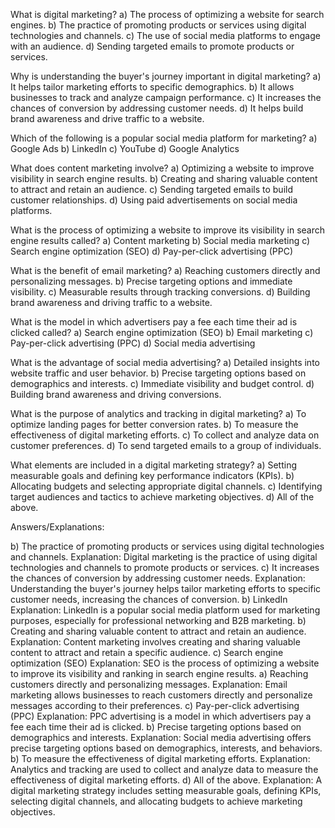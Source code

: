 What is digital marketing?
a) The process of optimizing a website for search engines.
b) The practice of promoting products or services using digital technologies and channels.
c) The use of social media platforms to engage with an audience.
d) Sending targeted emails to promote products or services.

Why is understanding the buyer's journey important in digital marketing?
a) It helps tailor marketing efforts to specific demographics.
b) It allows businesses to track and analyze campaign performance.
c) It increases the chances of conversion by addressing customer needs.
d) It helps build brand awareness and drive traffic to a website.

Which of the following is a popular social media platform for marketing?
a) Google Ads
b) LinkedIn
c) YouTube
d) Google Analytics

What does content marketing involve?
a) Optimizing a website to improve visibility in search engine results.
b) Creating and sharing valuable content to attract and retain an audience.
c) Sending targeted emails to build customer relationships.
d) Using paid advertisements on social media platforms.

What is the process of optimizing a website to improve its visibility in search engine results called?
a) Content marketing
b) Social media marketing
c) Search engine optimization (SEO)
d) Pay-per-click advertising (PPC)

What is the benefit of email marketing?
a) Reaching customers directly and personalizing messages.
b) Precise targeting options and immediate visibility.
c) Measurable results through tracking conversions.
d) Building brand awareness and driving traffic to a website.

What is the model in which advertisers pay a fee each time their ad is clicked called?
a) Search engine optimization (SEO)
b) Email marketing
c) Pay-per-click advertising (PPC)
d) Social media advertising

What is the advantage of social media advertising?
a) Detailed insights into website traffic and user behavior.
b) Precise targeting options based on demographics and interests.
c) Immediate visibility and budget control.
d) Building brand awareness and driving conversions.

What is the purpose of analytics and tracking in digital marketing?
a) To optimize landing pages for better conversion rates.
b) To measure the effectiveness of digital marketing efforts.
c) To collect and analyze data on customer preferences.
d) To send targeted emails to a group of individuals.

What elements are included in a digital marketing strategy?
a) Setting measurable goals and defining key performance indicators (KPIs).
b) Allocating budgets and selecting appropriate digital channels.
c) Identifying target audiences and tactics to achieve marketing objectives.
d) All of the above.

Answers/Explanations:

b) The practice of promoting products or services using digital technologies and channels.
Explanation: Digital marketing is the practice of using digital technologies and channels to promote products or services.
c) It increases the chances of conversion by addressing customer needs.
Explanation: Understanding the buyer's journey helps tailor marketing efforts to specific customer needs, increasing the chances of conversion.
b) LinkedIn
Explanation: LinkedIn is a popular social media platform used for marketing purposes, especially for professional networking and B2B marketing.
b) Creating and sharing valuable content to attract and retain an audience.
Explanation: Content marketing involves creating and sharing valuable content to attract and retain a specific audience.
c) Search engine optimization (SEO)
Explanation: SEO is the process of optimizing a website to improve its visibility and ranking in search engine results.
a) Reaching customers directly and personalizing messages.
Explanation: Email marketing allows businesses to reach customers directly and personalize messages according to their preferences.
c) Pay-per-click advertising (PPC)
Explanation: PPC advertising is a model in which advertisers pay a fee each time their ad is clicked.
b) Precise targeting options based on demographics and interests.
Explanation: Social media advertising offers precise targeting options based on demographics, interests, and behaviors.
b) To measure the effectiveness of digital marketing efforts.
Explanation: Analytics and tracking are used to collect and analyze data to measure the effectiveness of digital marketing efforts.
d) All of the above.
Explanation: A digital marketing strategy includes setting measurable goals, defining KPIs, selecting digital channels, and allocating budgets to achieve marketing objectives.

